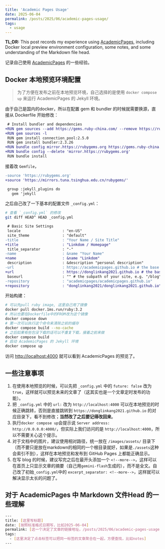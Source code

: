 ```yaml
---
title: 'Academic Pages Usage'
date: 2025-06-04
permalink: /posts/2025/06/academic-pages-usage/
tags:
  - usage
---
```


**TL;DR:** This post records my experience using [AcademicPages](https://github.com/academicpages/academicpages.github.io), including Docker local preview environment configuration, some notes, and some understanding of the Markdown file head.

<!--more-->

记录自己使用 [AcademicPages](https://github.com/academicpages/academicpages.github.io) 的一些经验。

## Docker 本地预览环境配置

> 为了方便在发布之前在本地预览环境，自己选择的是使用 `docker compose up` 来运行 AcademicPages 的 Jekyll 环境。

由于自己是国内的docker，所以在配置 gem 和 bundler 的时候就需要换源，直接从 Dockerfile 开始修改：

```diff
 # Install bundler and dependencies
+RUN gem sources --add https://gems.ruby-china.com/ --remove https://rubygems.org/
+RUN gem sources -l
 RUN gem install connection_pool:2.5.0
 RUN gem install bundler:2.3.26
+RUN bundle config mirror.https://rubygems.org https://gems.ruby-china.com
+RUN bundle config --delete 'mirror.https://rubygems.org'
 RUN bundle install
```

接着改 `Gemfile`，

```diff
-source 'https://rubygems.org'
+source 'https://mirrors.tuna.tsinghua.edu.cn/rubygems/'

 group :jekyll_plugins do
   gem 'jekyll
```

之后自己改了一下基本的配置文件 `_config.yml`：

```bash
# 查看 `_config.yml` 的修改
git diff HEAD^ HEAD _config.yml
```

```diff
 # Basic Site Settings
 locale                   : "en-US"
 site_theme               : "default"
-title                    : "Your Name / Site Title"
+title                    : "Linkdom / Homepage"
 title_separator          : "-"
-name                     : &name "Your Name"
+name                     : &name "Linkdom"
 description              : &description "personal description"
-url                      : https://academicpages.github.io # the base hostname & protocol for your site e.g. "https://[your GitHub username].github.io" or if you already have some other page hosted on Github then use "https://[your GitHub username].github.io/[Your Repo Name]"   
+url                      : https://donglinkang2021.github.io # the base hostname & protocol for your site e.g. "https://[your GitHub username].github.io" or if you already have some other page hosted on Github then use "https://[your GitHub username].github.io/[Your Repo Name]" 
 baseurl                  : "" # the subpath of your site, e.g. "/blog"
-repository               : "academicpages/academicpages.github.io"
+repository               : "donglinkang2021/donglinkang2021.github.io"
```

开始构建：

```bash
# 可以先pull ruby image, 这里自己用了镜像
docker pull docker.1ms.run/ruby:3.2
# 所以也要在Dockerfile中的FROM改为这个镜像
docker compose down
# 第一次可以执行这个命令来清除之前的缓存
docker compose build --no-cache
# 之后如果有些包没下载的话可以不重复下载，接着之前来做
docker compose build
# 启动 AcademicPages 的 Jekyll 环境
docker compose up
```

访问 [http://localhost:4000](http://localhost:4000) 就可以看到 AcademicPages 的预览了。

## 一些注意事项

1. 在使用本地预览的时候，可以先把 `_config.yml` 中的 `future: false` 改为 `true`，这样就可以预览未来的文章了（这其实也是一个文章定时发布的功能）。
2. 把 `_config.yml` 中的 `url:` 改为 `http://localhost:4000` 可以在本地预览的时候正确跳转，否则是直接跳转到 `https://donglinkang2021.github.io` 的对应目录下，看不到修改；**当然改了之后要记得改回来**。
3. 执行`docker compose up`会提示说 `Server address: http://0.0.0.0:4000/`，但实际上我们访问的是 `http://localhost:4000`，所以不需要关心这个提示。
4. 对于文档中的图片，建议使用相对路径，统一放在 `/images/assets/` 目录下（而不要只是放在markdown的相同的一个根目录就好，如果是`./assets`这种会索引不到），这样在本地预览和发布到 GitHub Pages 上都能正确显示。
5. 在写 blog 的时候，建议写完之后在最开头添加一个 `<!--more-->`，这样可以在首页上只显示文章的摘要（自己用`gemini-flash`生成的），而不是全文。自己改了初始`_config.yml`中的 `excerpt_separator: <!--more-->`，这样就可以解决显示太长的问题了。

## 对于 AcademicPages 中 Markdown 文件Head 的一些理解

```bash
---
title: [这里写标题]
date: [按照标准格式日期写，比如2025-06-04]
permalink: [这一个决定了文章的链接地址，/posts/2025/06/academic-pages-usage/，链接地址就是url+permalink]
tags:
  - [这里决定了点击标签可以把同一标签的文章聚合在一起，方便查找，比如notes]
---
```
